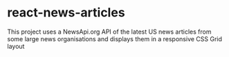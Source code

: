 # react-news-articles
This project uses a NewsApi.org API of the latest US news articles from some large news organisations and displays them in a responsive CSS Grid layout
